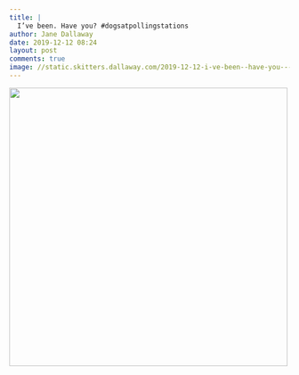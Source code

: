 ```yaml
---
title: |
  I’ve been. Have you? #dogsatpollingstations
author: Jane Dallaway
date: 2019-12-12 08:24
layout: post
comments: true
image: //static.skitters.dallaway.com/2019-12-12-i-ve-been--have-you---dogsatpollingstations-thumb-1-IMG-0375.JPG
---
```


<div>
        <a href="//static.skitters.dallaway.com/2019-12-12-i-ve-been--have-you---dogsatpollingstations-fullsize-1-IMG-0375.JPG">
          <img src="//static.skitters.dallaway.com/2019-12-12-i-ve-been--have-you---dogsatpollingstations-thumb-1-IMG-0375.JPG" width="500" height="500"/>
        </a>
      </div>


  
      